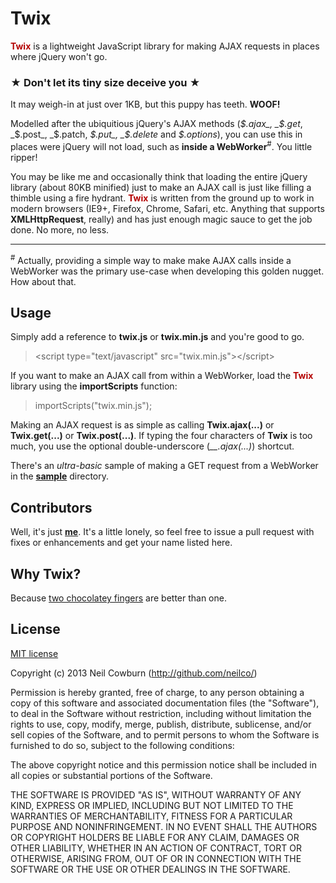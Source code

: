 # Twix

__<span style="color: rgb(180,0,0);">Twix</span>__ is a lightweight JavaScript library for making AJAX requests in places where jQuery won't go.

### ★ Don't let its tiny size deceive you ★

It may weigh-in at just over 1KB, but this puppy has teeth. __WOOF!__ 

Modelled after the ubiquitious jQuery's AJAX methods (_$.ajax_, _$.get_, _$.post_, _$.patch, _$.put_, _$.delete_ and _$.options_), you can use this in places were jQuery will not load, such as __inside a WebWorker__<sup>#</sup>. You little ripper!

You may be like me and occasionally think that loading the entire jQuery library (about 80KB minified) just to make an AJAX call is just like filling a thimble using a fire hydrant. __<span style="color: rgb(180,0,0);">Twix</span>__ is written from the ground up to work in modern browsers (IE9+, Firefox, Chrome, Safari, etc. Anything that supports __XMLHttpRequest__, really) and has just enough magic sauce to get the job done. No more, no less. 

---

<sup>#</sup> Actually, providing a simple way to make make AJAX calls inside a WebWorker was the primary use-case when developing this golden nugget. How about that.

## Usage 

Simply add a reference to __twix.js__ or __twix.min.js__ and you're good to go. 

> &lt;script type="text/javascript" src="twix.min.js">&lt;/script>

If you want to make an AJAX call from within a WebWorker, load the __<span style="color: rgb(180,0,0);">Twix</span>__ library using the __importScripts__ function:

> importScripts("twix.min.js");

Making an AJAX request is as simple as calling __Twix.ajax(...)__ or __Twix.get(...)__ or __Twix.post(...)__. If typing the four characters of __Twix__ is too much, you use the optional double-underscore (*__.ajax(...)*) shortcut. 

There's an _ultra-basic_ sample of making a GET request from a WebWorker in the [__sample__](http://github.com/neilco/twix/sample/) directory. 

## Contributors

Well, it's just [__me__](http://github.com/neilco/). It's a little lonely, so feel free to issue a pull request with fixes or enhancements and get your name listed here.


## Why Twix?

Because [two chocolatey fingers](http://www.twix.com) are better than one. 

## License

[MIT license](http://neil.mit-license.org)

Copyright (c) 2013 Neil Cowburn (http://github.com/neilco/)

Permission is hereby granted, free of charge, to any person obtaining a copy
of this software and associated documentation files (the "Software"), to deal
in the Software without restriction, including without limitation the rights
to use, copy, modify, merge, publish, distribute, sublicense, and/or sell
copies of the Software, and to permit persons to whom the Software is
furnished to do so, subject to the following conditions:

The above copyright notice and this permission notice shall be included in
all copies or substantial portions of the Software.

THE SOFTWARE IS PROVIDED "AS IS", WITHOUT WARRANTY OF ANY KIND, EXPRESS OR
IMPLIED, INCLUDING BUT NOT LIMITED TO THE WARRANTIES OF MERCHANTABILITY,
FITNESS FOR A PARTICULAR PURPOSE AND NONINFRINGEMENT. IN NO EVENT SHALL THE
AUTHORS OR COPYRIGHT HOLDERS BE LIABLE FOR ANY CLAIM, DAMAGES OR OTHER
LIABILITY, WHETHER IN AN ACTION OF CONTRACT, TORT OR OTHERWISE, ARISING FROM,
OUT OF OR IN CONNECTION WITH THE SOFTWARE OR THE USE OR OTHER DEALINGS IN
THE SOFTWARE.
